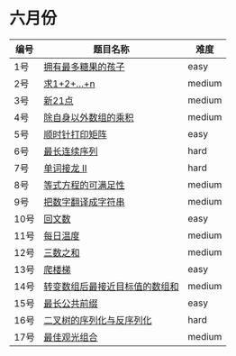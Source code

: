 # 六月份

**编号**|**题目名称**|**难度**
--------|------------|-------
1号|[拥有最多糖果的孩子](./第1题%201431.%20拥有最多糖果的孩子)|easy
2号|[求1+2+…+n](./第2题%20面试题64.%20求1+2+…+n)|medium
3号|[新21点](./第3题%20837.%20新21点)|medium
4号|[除自身以外数组的乘积](./第4题%20238.%20除自身以外数组的乘积)|medium
5号|[顺时针打印矩阵](./第5题%20面试题29.%20顺时针打印矩阵)|easy
6号|[最长连续序列](./第6题%20128.%20最长连续序列)|hard
7号|[单词接龙 II](./第7题%20126.%20单词接龙%20II)|hard
8号|[等式方程的可满足性](./第8题%20990.%20等式方程的可满足性)|medium
9号|[把数字翻译成字符串](./第9题%20面试题46%20把数字翻译成字符串)|medium
10号|[回文数](./第10题%209.%20回文数)|easy
11号|[每日温度](./第11题%20739.%20每日温度)|medium
12号|[三数之和](./第12题%2015.%20三数之和)|medium
13号|[爬楼梯](./第13题%2070.%20爬楼梯)|easy
14号|[转变数组后最接近目标值的数组和](./第14题%201300.%20转变数组后最接近目标值的数组和)|medium
15号|[最长公共前缀](./第15题%2014.%20最长公共前缀)|easy
16号|[二叉树的序列化与反序列化](./第16题%20297.%20二叉树的序列化与反序列化)|hard
17号|[最佳观光组合](./第17题%201014.%20最佳观光组合)|medium
